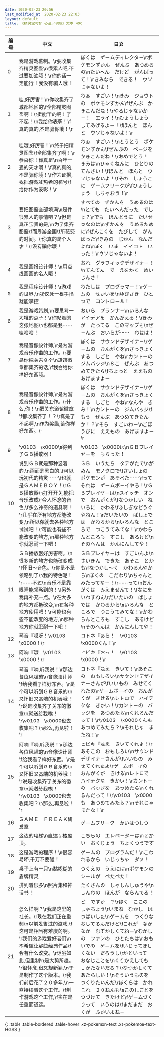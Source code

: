 ```yaml
---
date: 2020-02-23 20:56
last_modified_at: 2020-02-23 22:03
layout: default
title: 《精灵宝可梦 心金／魂银》文本 496
---
```

| 编号 | 中文 | 日文 |
| ---- | ---- | ---- |
| 0 | 我是游戏监制。\r要收集齐精灵图鉴\n很累人吧,不过要加油哦！\r你的话一定能行！我没有骗人哦！ | ぼくは　ゲ－ムディレクタ－\rポケモンずかん　ぜんぶ　あつめるの\nたいへん　だけど　がんばって！\rきみなら　できる！　ウソじゃないよ！ |
| 1 | 哇,好厉害！\n你收集齐了城都地区的\f全部精灵图鉴啊！\r挺能干的啊！了不起！\n我给你表彰！\f真的真的,不是骗你哦！\r | わぁ　すごい！\nきみ　ジョウトの　ポケモンずかん\fぜんぶ　かきこんだね！\rやるじゃないか－！　エライ！\nひょうしょう　してあげるよ－！\fほんと　ほんと　ウソじゃないよ！\r |
| 2 | 哇哦,好厉害！\n终于把精灵图鉴\f全部集齐了啊！\r恭喜你！你真是\n百年一遇的天才啊！\f真的真的,不是骗你哦！\f作为证据,我把游戏狂热者的称号\f给你作为表彰！\r | わぉ　すごい！\nとうとう　ポケモンずかん\fぜんぶの　ペ－ジを　かきこんだね！\rおめでとう！　きみは\nひゃくねんに　ひとりの　てんさい！\fほんと　ほんと　ウソじゃないよ！\fその　しょうこに　ゲ－ムフリ－クが\fひょうしょう　しちゃおう！\r |
| 3 | 要把图鉴全部填满\n是件很累人的事情吧？\r但是真正宝贵的是,\n为了集齐图鉴\f而周游全国\f所花费的时间。\r你真的是个人才！\r没有骗你哦！ | すべての　ずかんを　うめるのは\nとても　たいへんだった　でしょ？\rでも　ほんとうに　たいせつなのは\nずかんを　うめるために\fぜんこくを　たびして　がんばった\fきみの　じかん　なんだよね\rぼく　いま　イイコト　いった！\rウソじゃないよ！ |
| 4 | 我是画报设计师！\n用点线画画的名人哦！ | おれ　グラフィックデザイナ－！\nてんてん　で　えをかく　めいじんさ！ |
| 5 | 我是程序设计师！\r游戏的世界,\n我仅凭一根手指就能掌控！ | わたしは　プログラマ－！\rゲ－ムの　せかいを\nゆびさき　ひとつで　コントロ－ル！ |
| 6 | 我是游戏策划,\n要思考一大堆的点子！\r你站着的这张地图\n也都是我⋯⋯哇哈哈！ | おいら　プランナ－\nいろんな　アイデアを　かんがえる！\rきみが　たってる　このマップも\nぜ－んぶ　おいらが⋯⋯　わはは！ |
| 7 | 我是音像设计师,\r是为游戏音乐作曲的工作。\r要是你把关东８个\n道馆徽章都集齐的话,\f我会给你样好东西哦。 | ぼくは　サウンドデザイナ－\rゲ－ムの　おんがくを\nさっきょくする　しごと　やね\rカント－の　ジムバッジ\n８こ　ぜんぶ　あつめてきたら\fちょっと　ええもの　あげますよ－ |
| 8 | 我是音像设计师,\r是为游戏音乐作曲的工作。\r什么,你！\n把关东道馆徽章\f都收集齐了！？\r真是了不起啊,\n作为奖励,给你样好东西。\r | ぼくは　サウンドデザイナ－\rゲ－ムの　おんがくを\nさっきょくする　しごと　やね\rなんや　きみ！\nカント－の　ジムバッジ\fもう　ぜんぶ　あつめてきたんか！？\rそら　すごいわ－\nごほうびに　ええもの　あげますよ－\r |
| 9 | \v0103　\x0000\n得到了ＧＢ播放器！ | \v0103　\x0000は\nＧＢプレイヤ－を　もらった！ |
| 10 | 说到ＧＢ就是那种竖着的,\n画面是黑白的,\f可以玩初代的精灵⋯⋯\f也就是ＧＡＭＥＢＯＹ！\rＧＢ播放器\n打开开关,能把音乐改成\f令人怀念的音色,\f多么神奇的道具啊！\r几乎在所有地方都能改变,\n所以你就去各种地方试试吧！\r可能也有些不能改变的地方,\n那种地方你就忍耐一下吧！ | ＧＢ　いうたら　タテがたで\nがめん　モノクロで\fさいしょの　ポケモンが　あそべた⋯⋯\fって　それは　ゲ－ムボ－イやろ！\rＧＢプレイヤ－は\nスイッチ　オン　で　おんがくが\fなつかしい　ねいろに　かわる\fふしぎなどうぐ　やねん！\rだいたいの　ばしょでは　かわるから\nいろんな　ところで　つこうてみてな！\rかわらんところも　すこし　あるけど\nそのへんは　かんにんしてや！ |
| 11 | ＧＢ播放器好厉害啊。\n很多新的地方也能改变成\f怀旧〜音色。\r你是不是领略到了\n我的特色呢！\r⋯⋯不过\n音乐不是靠眼睛能领略到的！\f另外我再补充一点。\r在大多的地方都能改变,\n在各种地方使用吧！\r可能也有些不能改变的地方,\n那种地方你就忍耐一下吧！ | ＧＢプレイヤ－は　すごいんよ\nさいきん　できた　あそこ　とかも\fなつかし〜く　かわるんやから\rぼくの　こだわり\nちゃんと　みたってな－！\r⋯⋯って\nおんがくは　みえませんて！\fなにを　いわすねん\rだいたいの　ばしょでは　かわるから\nいろんな　ところで　つこうてみてな！\rかわらんところも　すこし　あるけど\nそのへんは　かんにんしてや！ |
| 12 | 琴音『哎呀！\v0103　\x0000！\r | コトネ『あら！　\v0103　\x0000くん！\r |
| 13 | 阿响『哦！\v0103　\x0000！\r | ヒビキ『おっ！　\v0103　\x0000！\r |
| 14 | 琴音『呐,听我说！\r那边各位风趣的\n音像设计师\f给我看了样好东西。\r是个可以听到ＧＢ音乐的\n又怀旧又高端的机器哦！\r说是收集齐了关东的徽章\n就送给我唉！\r\v0103　\x0000也去收集吧？\n那么,再见啦！\r | コトネ『ねえ　きいて！\rあそこの　おもしろい\nサウンドデザイナ－さんが\fいいもの　みせてくれたの\rゲ－ムボ－イの　おんがくが　きける\nレトロで　ハイテクな　きかい！\rカント－の　バッジを　あつめたら\nくれるんだって！\r\v0103　\x0000くんも　あつめてみたら？\nそれじゃ　またね！\r |
| 15 | 阿响『呐,听我说！\r那边各位风趣的\n音像设计师\f给我看了样好东西。\r是个可以听到ＧＢ音乐的\n又怀旧又高端的机器哦！\r说是收集齐了关东的徽章\n就送给我唉！\r\v0103　\x0000也去收集吧？\n那么,再见啦！\r | ヒビキ『ねえ　きいてくれよ！\rあそこの　おもしろい\nサウンドデザイナ－さんが\fいいもの　みせてくれたよ\rゲ－ムボ－イの　おんがくが　きける\nレトロで　ハイテクな　きかい！\rカント－の　バッジを　あつめたら\nくれるんだって！\r\v0103　\x0000も　あつめてみたら？\nそれじゃ　またな！\r |
| 16 | ＧＡＭＥ　ＦＲＥＡＫ研发室 | ゲ－ムフリ－ク　かいはつしつ |
| 17 | 这边的电梯\n直达２楼屋顶。 | こちらの　エレベ－タ－は\n２かい　おくじょう　ちょくつうです |
| 18 | 这是游戏的程序！\n很容易坏,千万不要碰！ | ゲ－ムの　プログラムだ！\nこわれるから　いじっちゃ　ダメ！ |
| 19 | 桌子上有一只\n黏糊糊的盾牌精灵！ | つくえの　うえには\nポケモンの　シ－ルが　ぺたぺた！ |
| 20 | 排列着很多\n照片集和神话书！ | たくさんの　しゃしんしゅうや\nしんわの　ほんが　ならんでる！ |
| 21 | 怎么样啊？\r我是这里的社长。\r现在我们正在重制\n以前发售过的游戏,\f这可是相当有难度的啊。\r我们的游戏爱好者们\n不希望让那些经典作品\f会有什么改变。\r话虽如此,但重制\n是大势所趋。\r很怀念,但又想新颖,\n于是制作了这个版本。\r我们前后花了２０多年,\n一直持续着这个工作。\f制作游戏这个工作,\f实在是任重而道远。 | ど－ですか－？\rぼく　ここの　しゃちょう\rいまね　むかし　はつばいした\nゲ－ムを　つくりなおしてるんだけど\fこれが　なかなか　むずかしくてね－\rむかしの　ファンの　ひとたちは\nおもいでの　ゲ－ムを\fいじってほしくない　だろうし\rかといって　おなじことを\nくりかえしても　しかたないだろ？\rなつかしくて　あたらしい！\nそういうものを　つくりたいんだ\rぼくらは　かれこれ　２０ねんも\nこのしごとを　つづけて　きたけど\fゲ－ムづくりって　いうのは\fまだまだ　おくが　ふかいよね－ |
{: .table .table-bordered .table-hover .xz-pokemon-text .xz-pokemon-text-HGSS }